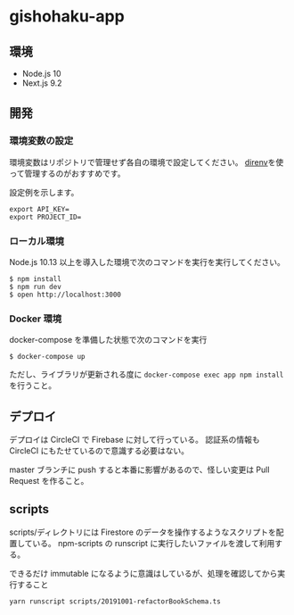# gishohaku-app

## 環境

- Node.js 10
- Next.js 9.2

## 開発

### 環境変数の設定

環境変数はリポジトリで管理せず各自の環境で設定してください。
[direnv](https://github.com/direnv/direnv)を使って管理するのがおすすめです。

設定例を示します。

```
export API_KEY=
export PROJECT_ID=
```

### ローカル環境

Node.js 10.13 以上を導入した環境で次のコマンドを実行を実行してください。

```shell
$ npm install
$ npm run dev
$ open http://localhost:3000
```

### Docker 環境

docker-compose を準備した状態で次のコマンドを実行

```shell
$ docker-compose up
```

ただし、ライブラリが更新される度に `docker-compose exec app npm install` を行うこと。

## デプロイ

デプロイは CircleCI で Firebase に対して行っている。
認証系の情報も CircleCI にもたせているので意識する必要はない。

master ブランチに push すると本番に影響があるので、怪しい変更は Pull Request を作ること。

## scripts

scripts/ディレクトリには Firestore のデータを操作するようなスクリプトを配置している。
npm-scripts の runscript に実行したいファイルを渡して利用する。

できるだけ immutable になるように意識はしているが、処理を確認してから実行すること

```
yarn runscript scripts/20191001-refactorBookSchema.ts
```

